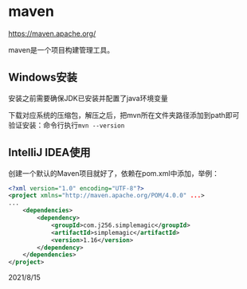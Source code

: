# maven

https://maven.apache.org/  

maven是一个项目构建管理工具。  


## Windows安装
安装之前需要确保JDK已安装并配置了java环境变量  

下载对应系统的压缩包，解压之后，把mvn所在文件夹路径添加到path即可  
验证安装：命令行执行`mvn --version`  


## IntelliJ IDEA使用
创建一个默认的Maven项目就好了，依赖在pom.xml中添加，举例：  
```xml
<?xml version="1.0" encoding="UTF-8"?>
<project xmlns="http://maven.apache.org/POM/4.0.0" ...>
...
    <dependencies>
        <dependency>
            <groupId>com.j256.simplemagic</groupId>
            <artifactId>simplemagic</artifactId>
            <version>1.16</version>
        </dependency>
    </dependencies>
</project>
```


2021/8/15  
